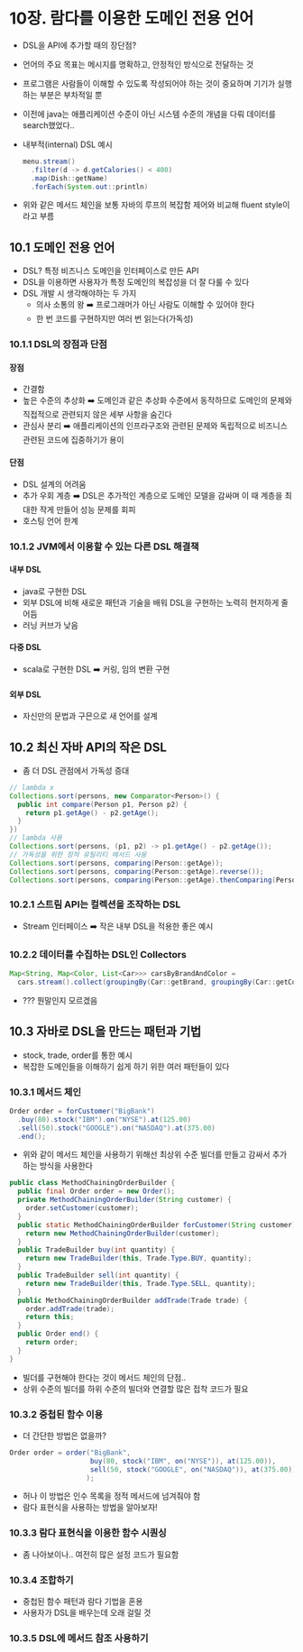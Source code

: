 # 10장. 람다를 이용한 도메인 전용 언어

- DSL을 API에 추가할 때의 장단점?

- 언어의 주요 목표는 메시지를 명확하고, 안정적인 방식으로 전달하는 것

- 프로그램은 사람들이 이해할 수 있도록 작성되어야 하는 것이 중요하며 기기가 실행하는 부분은 부차적일 뿐

- 이전에 java는 애플리케이션 수준이 아닌 시스템 수준의 개념을 다뤄 데이터를 search했었다..

- 내부적(internal) DSL 예시

  ~~~java
  menu.stream()
    .filter(d -> d.getCalories() < 400)
    .map(Dish::getName)
    .forEach(System.out::println)
  ~~~

- 위와 같은 메서드 체인을 보통 자바의 루프의 복잡함 제어와 비교해 fluent style이라고 부름

## 10.1 도메인 전용 언어

- DSL? 특정 비즈니스 도메인을 인터페이스로 만든 API
- DSL을 이용하면 사용자가 특정 도메인의 복잡성을 더 잘 다룰 수 있다
- DSL 개발 시 생각해야하는 두 가지
  - 의사 소통의 왕 ➡️ 프로그래머가 아닌 사람도 이해할 수 있어야 한다
  - 한 번 코드를 구현하지만 여러 번 읽는다(가독성)

### 10.1.1 DSL의 장점과 단점

#### 장점

- 간결함
- 높은 수준의 추상화 ➡️ 도메인과 같은 추상화 수준에서 동작하므로 도메인의 문제와 직접적으로 관련되지 않은 세부 사항을 숨긴다
- 관심사 분리 ➡️ 애플리케이션의 인프라구조와 관련된 문제와 독립적으로 비즈니스 관련된 코드에 집중하기가 용이

#### 단점

- DSL 설계의 어려움
- 추가 우회 계층 ➡️ DSL은 추가적인 계층으로 도메인 모델을 감싸며 이 때 계층을 최대한 작게 만들어 성능 문제를 회피
- 호스팅 언어 한계

### 10.1.2 JVM에서 이용할 수 있는 다른 DSL 해결책

#### 내부 DSL

- java로 구현한 DSL
- 외부 DSL에 비해 새로운 패턴과 기술을 배워 DSL을 구현하는 노력히 현저하게 줄어듬
- 러닝 커브가 낮음

#### 다중 DSL

- scala로 구현한 DSL ➡️ 커링, 임의 변환 구현

#### 외부 DSL

- 자신만의 문법과 구믄으로 새 언어를 설계

## 10.2 최신 자바 API의 작은 DSL

- 좀 더 DSL 관점에서 가독성 증대

~~~java
// lambda x
Collections.sort(persons, new Comparator<Person>() {
  public int compare(Person p1, Person p2) {
    return p1.getAge() - p2.getAge();
  }
})
// lambda 사용
Collections.sort(persons, (p1, p2) -> p1.getAge() - p2.getAge());
// 가독성을 위한 정적 유틸리티 메서드 사용
Collections.sort(persons, comparing(Person::getAge));
Collections.sort(persons, comparing(Person::getAge).reverse());
Collections.sort(persons, comparing(Person::getAge).thenComparing(Person::getName));
~~~

### 10.2.1 스트림 API는 컬렉션을 조작하는 DSL

- Stream 인터페이스 ➡️ 작은 내부 DSL을 적용한 좋은 예시

### 10.2.2 데이터를 수집하는 DSL인 Collectors

~~~java
Map<String, Map<Color, List<Car>>> carsByBrandAndColor =
  cars.stream().collect(groupingBy(Car::getBrand, groupingBy(Car::getColor)));
~~~

- ??? 뭔말인지 모르겠음

## 10.3 자바로 DSL을 만드는 패턴과 기법

- stock, trade, order를 통한 예시
- 복잡한 도메인들을 이해하기 쉽게 하기 위한 여러 패턴들이 있다

### 10.3.1 메서드 체인

~~~java
Order order = forCustomer("BigBank")
  .buy(80).stock("IBM").on("NYSE").at(125.00)
  .sell(50).stock("GOOGLE").on("NASDAQ").at(375.00)
  .end();
~~~

- 위와 같이 메서드 체인을 사용하기 위해선 최상위 수준 빌더를 만들고 감싸서 추가하는 방식을 사용한다

~~~java
public class MethodChainingOrderBuilder {
  public final Order order = new Order();
  private MethodChainingOrderBuilder(String customer) {
    order.setCustomer(customer);
  }
  public static MethodChainingOrderBuilder forCustomer(String customer) {
    return new MethodChainingOrderBuilder(customer);
  }
  public TradeBuilder buy(int quantity) {
    return new TradeBuilder(this, Trade.Type.BUY, quantity);
  }
  public TradeBuilder sell(int quantity) {
    return new TradeBuilder(this, Trade.Type.SELL, quantity);
  }
  public MethodChainingOrderBuilder addTrade(Trade trade) {
    order.addTrade(trade);
    return this;
  }
  public Order end() {
    return order;
  }
}
~~~

- 빌더를 구현해야 한다는 것이 메서드 체인의 단점..
- 상위 수준의 빌더를 하위 수준의 빌더와 연결할 많은 접착 코드가 필요

### 10.3.2 중첩된 함수 이용

- 더 간단한 방법은 없을까?

~~~java
Order order = order("BigBank", 
                    buy(80, stock("IBM", on("NYSE")), at(125.00)),
                    sell(50, stock("GOOGLE", on("NASDAQ")), at(375.00))
                   );
~~~

- 허나 이 방법은 인수 목록을 정적 메서드에 넘겨줘야 함
- 람다 표현식을 사용하는 방법을 알아보자!

### 10.3.3 람다 표현식을 이용한 함수 시퀀싱

- 좀 나아보이나.. 여전히 많은 설정 코드가 필요함

### 10.3.4 조합하기

- 중첩된 함수 패턴과 람다 기법을 혼용
- 사용자가 DSL을 배우는데 오래 걸릴 것

### 10.3.5 DSL에 메서드 참조 사용하기























